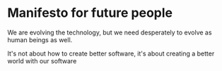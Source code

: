 # Manifesto for __future__ people

We are evolving the technology, but we need desperately to evolve as human beings as well.

It's not about how to create better software, it's about creating a better world with our software

